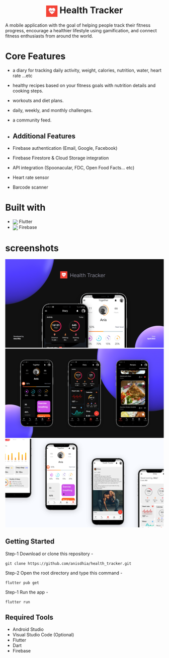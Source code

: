 # <center> <img align="center" src="./assets/images/app_logo.png" height="36"/> Health Tracker <center/>

A mobile application with the goal of helping people track their fitness progress, encourage a healthier lifestyle using gamification, and connect fitness enthusiasts from around the world.

# Core Features 
- a diary for tracking daily activity, weight, calories, nutrition, water, heart rate ...etc
- healthy recipes based on your fitness goals with nutrition details and cooking steps.
- workouts and diet plans.
- daily, weekly, and monthly challenges.
- a community feed.

- ## Additional Features
- Firebase authentication (Email, Google, Facebook)
- Firebase Firestore & Cloud Storage integration
- API integration (Spoonacular, FDC, Open Food Facts... etc)
- Heart rate sensor
- Barcode scanner

# Built with 
 - <img align="center" src="https://img.icons8.com/color/48/000000/flutter.png" height="30"/> Flutter 
 - <img align="center" src="https://img.icons8.com/color/48/000000/firebase.png" height="30"/> Firebase

# screenshots 
![App screenshots](./screenshots/ss1.png)
![App screenshots](./screenshots/ss2.png)
![App screenshots](./screenshots/ss3.png)

## Getting Started
Step-1 Download or clone this repository -

    git clone https://github.com/anisdhia/health_tracker.git

Step-2 Open the root directory and type this command -

    flutter pub get

Step-1 Run the app -

    flutter run

## Required Tools
- Android Studio
- Visual Studio Code (Optional)
- Flutter
- Dart
- Firebase
